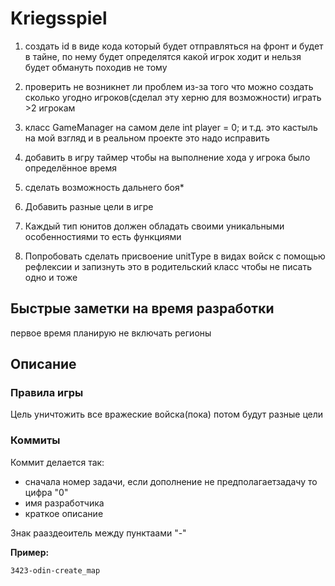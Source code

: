 # Kriegsspiel

1. создать id в виде кода который будет отправляться на фронт
и будет в тайне, по нему будет определятся какой игрок ходит
и нельзя будет обмануть походив не тому

2. проверить не возникнет ли проблем из-за того что можно 
создать сколько угодно игроков(сделал эту херню для возможности)
играть >2 игрокам

3. класс GameManager на самом деле int 
player = 0; и т.д. это кастыль на мой взгляд и в реальном 
проекте это надо исправить

4. добавить в игру таймер чтобы на выполнение хода у игрока
было определённое время

5. сделать возможность дальнего боя*

6. Добавить разные цели в игре

7. Каждый тип юнитов должен обладать своими уникальными 
особенностиями то есть функциями

8. Попробовать сделать присвоение unitType в видах войск
c помощью рефлексии и запизнуть это в родительский класс
чтобы не писать одно и тоже 

## Быстрые заметки на время разработки
первое время планирую не включать регионы



## Описание
### Правила игры
Цель уничтожить все вражеские войска(пока) потом будут разные цели
### Коммиты
Коммит делается так:
- сначала номер задачи, если дополнение не предполагаетзадачу
 то цифра "0"
- имя разработчика
- краткое описание

Знак рааздеоитель между пунктаами "-"
   
**Пример:**
    
    3423-odin-create_map
